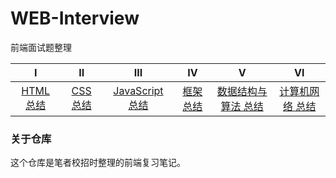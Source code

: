 # WEB-Interview
前端面试题整理

|               Ⅰ                |                    Ⅱ                     |                   Ⅲ                    |                     Ⅳ                      |                     Ⅴ                      |                   Ⅵ                   |
| :----------------------------: | :--------------------------------------: | :------------------------------------: | :--------------------------------------: | :------------------------------------: | :------------------------------------: |
| [HTML 总结](https://github.com/Santa77-1/web/blob/master/HTML/HTML.md) | [CSS 总结](https://github.com/Santa77-1/web/blob/master/CSS/CSS.md) | [JavaScript 总结](https://github.com/Santa77-1/web/blob/master/JavaScript/JavaScript.md) | [框架 总结](https://github.com/Santa77-1/web/blob/master/FRAME/框架.md) | [数据结构与算法 总结](https://github.com/Santa77-1/web/blob/master/DataStructuresAndAlgorithma/数据结构与算法.md) | [计算机网络 总结](https://github.com/Santa77-1/web/blob/master/ComputerNetwork/计算机网络.md) | [数据结构与算法 总结](https://github.com/Santa77-1/web/blob/master/DataStructuresAndAlgorithma/数据结构与算法.md) | 

### 关于仓库

这个仓库是笔者校招时整理的前端复习笔记。


